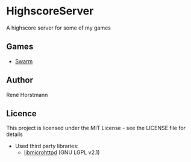 # HighscoreServer
A highscore server for some of my games

## Games
 - [Swarm](https://github.com/renehorstmann/swarm)


## Author

René Horstmann

## Licence

This project is licensed under the MIT License - see the LICENSE file for details

- Used third party libraries:
    -  [libmicrohttpd](https://www.gnu.org/software/libmicrohttpd/) (GNU LGPL v2.1)